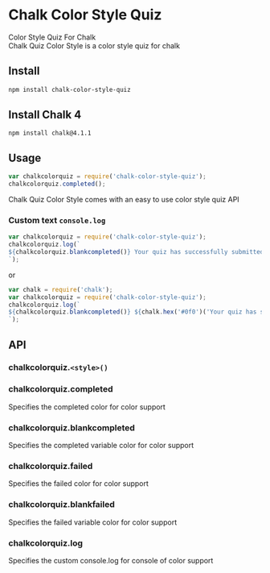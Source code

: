 # Chalk Color Style Quiz
Color Style Quiz For Chalk<br>
Chalk Quiz Color Style is a color style quiz for chalk
## Install
```sh
npm install chalk-color-style-quiz
```
## Install Chalk 4
`npm install chalk@4.1.1`
## Usage
```js
var chalkcolorquiz = require('chalk-color-style-quiz');
chalkcolorquiz.completed();
```
Chalk Quiz Color Style comes with an easy to use color style quiz API
### Custom text `console.log`
```js
var chalkcolorquiz = require('chalk-color-style-quiz');
chalkcolorquiz.log(`
${chalkcolorquiz.blankcompleted()} Your quiz has successfully submitted
`);
```
or
```js
var chalk = require('chalk');
var chalkcolorquiz = require('chalk-color-style-quiz');
chalkcolorquiz.log(`
${chalkcolorquiz.blankcompleted()} ${chalk.hex('#0f0')('Your quiz has successfully submitted')}
`);
```
## API
### chalkcolorquiz.`<style>()`
### chalkcolorquiz.completed
Specifies the completed color for color support
### chalkcolorquiz.blankcompleted
Specifies the completed variable color for color support 
### chalkcolorquiz.failed
Specifies the failed color for color support
### chalkcolorquiz.blankfailed
Specifies the failed variable color for color support
### chalkcolorquiz.log
Specifies the custom console.log for console of color support